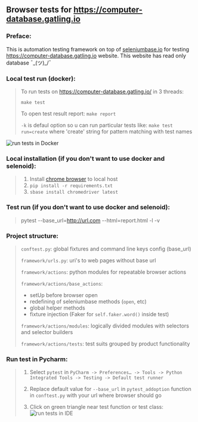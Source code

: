 ## Browser tests for https://computer-database.gatling.io

### Preface:
This is automation testing framework on top of [seleniumbase.io](https://seleniumbase.io/)
for testing https://computer-database.gatling.io website. This website has read only database ¯\_(ツ)_/¯ 

### Local test run (docker):
> To run tests on https://computer-database.gatling.io/ in 3 threads:
> 
>```make test```
> 
> To open test result report: ```make report```
> 
>```-k``` is defaul option so u can run particular tests like: ```make test run=create```
> where 'create' string for pattern matching with test names


![run tests in Docker](https://user-images.githubusercontent.com/12695133/131242299-38a12f72-2d23-4c1e-b27d-36c6f3df69ad.gif)


### Local installation (if you don't want to use docker and selenoid):
>1. Install [chrome browser](https://www.google.com/chrome/) to local host
>2. ```pip install -r requirements.txt```
>3. ```sbase install chromedriver latest```

### Test run (if you don't want to use docker and selenoid):
>pytest --base_url=http://url.com  --html=report.html -l -v

### Project structure:
>`conftest.py`: global fixtures and command line keys config (base_url)
> 
>`framework/urls.py`: uri's to web pages without base url
>
>`framework/actions`: python modules for repeatable browser actions
>
>`framework/actions/base_actions`:
>- setUp before browser open
>- redefining of seleniumbase methods (`open`, etc)
>- global helper methods
>- fixture injection (Faker for `self.faker.word()` inside test)
>
>`framework/actions/modules`: logically divided modules with selectors and selector builders
>
>`framework/actions/tests`: test suits grouped by product functionality
> 

### Run test in Pycharm:
>1. Select `pytest` in ```PyCharm -> Preferences… -> Tools -> Python Integrated Tools -> Testing -> Default test runner```
>
> 
>2. Replace default value for `--base_url` in `pytest_addoption` function in `conftest.py` with your url where browser should go
>
> 
>3. Click on green triangle near test function or test class:
![run tests in IDE](https://user-images.githubusercontent.com/12695133/131230536-60e5f59d-c45b-458a-b89e-ee4198c9951c.gif)